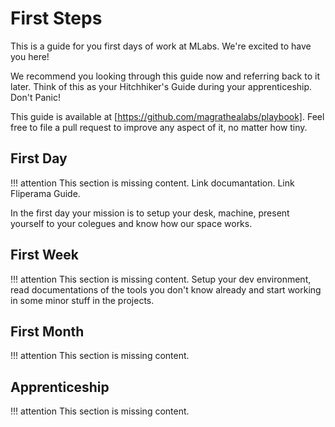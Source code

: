 # First Steps

This is a guide for you first days of work at MLabs. We're excited to have you here!

We recommend you looking through this guide now and referring back to it later.
Think of this as your Hitchhiker's Guide during your apprenticeship. Don't Panic!

This guide is available at [https://github.com/magrathealabs/playbook].
Feel free to file a pull request to improve any aspect of it, no matter how tiny.

## First Day

!!! attention
    This section is missing content. Link documantation. Link Fliperama Guide.

In the first day your mission is to setup your desk, machine, present yourself to your colegues and know how our space
works.

## First Week

!!! attention
    This section is missing content. Setup your dev environment, read documentations of the tools you don't know already and start working in some minor stuff in the projects.

## First Month

!!! attention
    This section is missing content.

## Apprenticeship

!!! attention
    This section is missing content.
